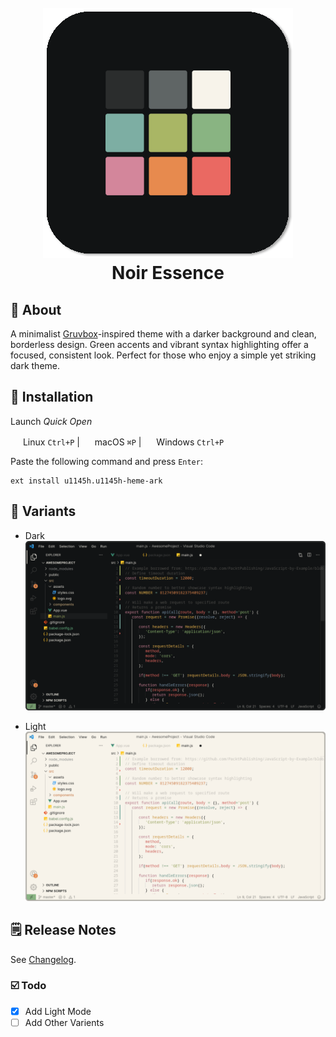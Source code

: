 <h1 align="center">
  <br>
  <a href="https://marketplace.visualstudio.com/items?itemName=jdinhlife.gruvbox">
    <img src="/screenshots/logo.png">
  </a>
  <br>
  Noir Essence
  <br>
</h1>


## 👋 About
A minimalist [Gruvbox](https://github.com/morhetz/gruvbox)-inspired theme with a darker background and clean, borderless design. Green accents and vibrant syntax highlighting offer a focused, consistent look. Perfect for those who enjoy a simple yet striking dark theme.


## 💾 Installation

Launch _Quick Open_

<img src="https://www.kernel.org/theme/images/logos/favicon.png" width=16 height=16/> Linux</a> `Ctrl+P`  |  <img src="https://developer.apple.com/favicon.ico" width=16 height=16/> macOS</a> `⌘P`  |  <img src="https://www.microsoft.com/favicon.ico" width=16 height=16/> Windows</a> `Ctrl+P`

Paste the following command and press `Enter`:
```
ext install u1145h.u1145h-heme-ark
```


## 🎨 Variants

- Dark
![alt text](screenshots/preview-dark.png)

- Light
![alt text](screenshots/preview-light.png)


## 🗒️ Release Notes
See [Changelog](CHANGELOG.md).


### ☑️ Todo
- [x] Add Light Mode
- [ ] Add Other Varients